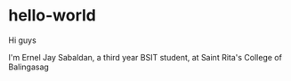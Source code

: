 # hello-world

Hi guys

I'm Ernel Jay Sabaldan, a third year BSIT student, at Saint Rita's College of Balingasag
